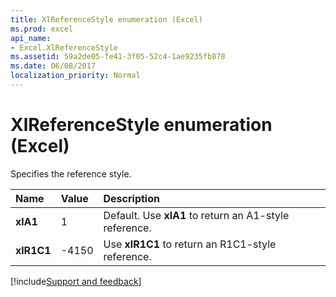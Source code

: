 ```yaml
---
title: XlReferenceStyle enumeration (Excel)
ms.prod: excel
api_name:
- Excel.XlReferenceStyle
ms.assetid: 59a2de05-fe41-3f05-52c4-1ae9235fb878
ms.date: 06/08/2017
localization_priority: Normal
---
```



# XlReferenceStyle enumeration (Excel)

Specifies the reference style.



|Name|Value|Description|
|:-----|:-----|:-----|
| **xlA1**|1|Default. Use **xlA1** to return an A1-style reference.|
| **xlR1C1**|-4150|Use **xlR1C1** to return an R1C1-style reference.|

[!include[Support and feedback](~/includes/feedback-boilerplate.md)]
